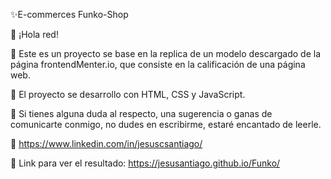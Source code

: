 ✨E-commerces Funko-Shop

👋 ¡Hola red!

💼 Este es un proyecto se base en la replica de un modelo descargado de la página frontendMenter.io, que consiste en la calificación de una página web.

🔧 El proyecto se desarrollo con HTML, CSS y JavaScript.

📨 Si tienes alguna duda al respecto, una sugerencia o ganas de comunicarte conmigo, no dudes en escribirme, estaré encantado de leerle.

📲 https://www.linkedin.com/in/jesuscsantiago/

📂 Link para ver el resultado: https://jesusantiago.github.io/Funko/
